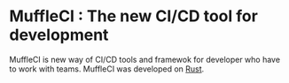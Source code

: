 # **MuffleCI : The new CI/CD tool for development**

 MuffleCI is new way of CI/CD tools and framewok for developer who have to work with teams. MuffleCI was developed on [Rust](http://www.rust-lang.com).

